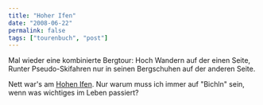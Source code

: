 ```yaml
---
title: "Hoher Ifen"
date: "2008-06-22"
permalink: false
tags: ["tourenbuch", "post"]
---
```


Mal wieder eine kombinierte Bergtour: Hoch Wandern auf der einen Seite, Runter Pseudo-Skifahren nur in seinen Bergschuhen auf der anderen Seite.

Nett war's am [Hohen Ifen](http://de.wikipedia.org/wiki/Hoher_Ifen). Nur warum muss ich immer auf "Bichln" sein, wenn was wichtiges im Leben passiert?
